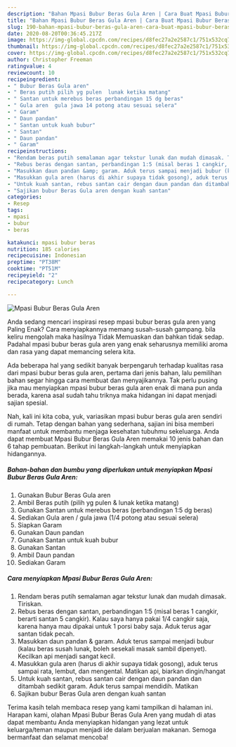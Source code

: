 ```yaml
---
description: "Bahan Mpasi Bubur Beras Gula Aren | Cara Buat Mpasi Bubur Beras Gula Aren Yang Enak dan Simpel"
title: "Bahan Mpasi Bubur Beras Gula Aren | Cara Buat Mpasi Bubur Beras Gula Aren Yang Enak dan Simpel"
slug: 190-bahan-mpasi-bubur-beras-gula-aren-cara-buat-mpasi-bubur-beras-gula-aren-yang-enak-dan-simpel
date: 2020-08-20T00:36:45.217Z
image: https://img-global.cpcdn.com/recipes/d8fec27a2e2587c1/751x532cq70/mpasi-bubur-beras-gula-aren-foto-resep-utama.jpg
thumbnail: https://img-global.cpcdn.com/recipes/d8fec27a2e2587c1/751x532cq70/mpasi-bubur-beras-gula-aren-foto-resep-utama.jpg
cover: https://img-global.cpcdn.com/recipes/d8fec27a2e2587c1/751x532cq70/mpasi-bubur-beras-gula-aren-foto-resep-utama.jpg
author: Christopher Freeman
ratingvalue: 4
reviewcount: 10
recipeingredient:
- " Bubur Beras Gula aren"
- " Beras putih pilih yg pulen  lunak ketika matang"
- " Santan untuk merebus beras perbandingan 15 dg beras"
- " Gula aren  gula jawa 14 potong atau sesuai selera"
- " Garam"
- " Daun pandan"
- " Santan untuk kuah bubur"
- " Santan"
- " Daun pandan"
- " Garam"
recipeinstructions:
- "Rendam beras putih semalaman agar tekstur lunak dan mudah dimasak. Tiriskan."
- "Rebus beras dengan santan, perbandingan 1:5 (misal beras 1 cangkir, berarti santan 5 cangkir). Kalau saya hanya pakai 1/4 cangkir saja, karena hanya mau dipakai untuk 1 porsi baby saja. Aduk terus agar santan tidak pecah."
- "Masukkan daun pandan &amp; garam. Aduk terus sampai menjadi bubur (kalau beras susah lunak, boleh sesekali masak sambil dipenyet). Kecilkan api menjadi sangat kecil."
- "Masukkan gula aren (harus di akhir supaya tidak gosong), aduk terus sampai rata, lembut, dan mengental. Matikan api, biarkan dingin/hangat"
- "Untuk kuah santan, rebus santan cair dengan daun pandan dan ditambah sedikit garam. Aduk terus sampai mendidih. Matikan"
- "Sajikan bubur Beras Gula aren dengan kuah santan"
categories:
- Resep
tags:
- mpasi
- bubur
- beras

katakunci: mpasi bubur beras 
nutrition: 185 calories
recipecuisine: Indonesian
preptime: "PT38M"
cooktime: "PT51M"
recipeyield: "2"
recipecategory: Lunch

---
```



![Mpasi Bubur Beras Gula Aren](https://img-global.cpcdn.com/recipes/d8fec27a2e2587c1/751x532cq70/mpasi-bubur-beras-gula-aren-foto-resep-utama.jpg)

Anda sedang mencari inspirasi resep mpasi bubur beras gula aren yang Paling Enak? Cara menyiapkannya memang susah-susah gampang. bila keliru mengolah maka hasilnya Tidak Memuaskan dan bahkan tidak sedap. Padahal mpasi bubur beras gula aren yang enak seharusnya memiliki aroma dan rasa yang dapat memancing selera kita.



Ada beberapa hal yang sedikit banyak berpengaruh terhadap kualitas rasa dari mpasi bubur beras gula aren, pertama dari jenis bahan, lalu pemilihan bahan segar hingga cara membuat dan menyajikannya. Tak perlu pusing jika mau menyiapkan mpasi bubur beras gula aren enak di mana pun anda berada, karena asal sudah tahu triknya maka hidangan ini dapat menjadi sajian spesial.


Nah, kali ini kita coba, yuk, variasikan mpasi bubur beras gula aren sendiri di rumah. Tetap dengan bahan yang sederhana, sajian ini bisa memberi manfaat untuk membantu menjaga kesehatan tubuhmu sekeluarga. Anda dapat membuat Mpasi Bubur Beras Gula Aren memakai 10 jenis bahan dan 6 tahap pembuatan. Berikut ini langkah-langkah untuk menyiapkan hidangannya.

<!--inarticleads1-->

##### Bahan-bahan dan bumbu yang diperlukan untuk menyiapkan Mpasi Bubur Beras Gula Aren:

1. Gunakan  Bubur Beras Gula aren
1. Ambil  Beras putih (pilih yg pulen &amp; lunak ketika matang)
1. Gunakan  Santan untuk merebus beras (perbandingan 1:5 dg beras)
1. Sediakan  Gula aren / gula jawa (1/4 potong atau sesuai selera)
1. Siapkan  Garam
1. Gunakan  Daun pandan
1. Gunakan  Santan untuk kuah bubur
1. Gunakan  Santan
1. Ambil  Daun pandan
1. Sediakan  Garam




<!--inarticleads2-->

##### Cara menyiapkan Mpasi Bubur Beras Gula Aren:

1. Rendam beras putih semalaman agar tekstur lunak dan mudah dimasak. Tiriskan.
1. Rebus beras dengan santan, perbandingan 1:5 (misal beras 1 cangkir, berarti santan 5 cangkir). Kalau saya hanya pakai 1/4 cangkir saja, karena hanya mau dipakai untuk 1 porsi baby saja. Aduk terus agar santan tidak pecah.
1. Masukkan daun pandan &amp; garam. Aduk terus sampai menjadi bubur (kalau beras susah lunak, boleh sesekali masak sambil dipenyet). Kecilkan api menjadi sangat kecil.
1. Masukkan gula aren (harus di akhir supaya tidak gosong), aduk terus sampai rata, lembut, dan mengental. Matikan api, biarkan dingin/hangat
1. Untuk kuah santan, rebus santan cair dengan daun pandan dan ditambah sedikit garam. Aduk terus sampai mendidih. Matikan
1. Sajikan bubur Beras Gula aren dengan kuah santan




Terima kasih telah membaca resep yang kami tampilkan di halaman ini. Harapan kami, olahan Mpasi Bubur Beras Gula Aren yang mudah di atas dapat membantu Anda menyiapkan hidangan yang lezat untuk keluarga/teman maupun menjadi ide dalam berjualan makanan. Semoga bermanfaat dan selamat mencoba!
